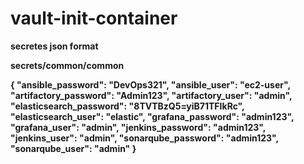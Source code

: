 # vault-init-container

**secretes json format**

**secrets/common/common**

**{
"ansible_password": "DevOps321",
"ansible_user": "ec2-user",
"artifactory_password": "Admin123",
"artifactory_user": "admin",
"elasticsearch_password": "8TVTBzQ5=yiB71TFIkRc",
"elasticsearch_user": "elastic",
"grafana_password": "admin123",
"grafana_user": "admin",
"jenkins_password": "admin123",
"jenkins_user": "admin",
"sonarqube_password": "admin123",
"sonarqube_user": "admin"
}**
